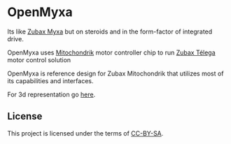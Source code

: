 # OpenMyxa
Its like [Zubax Myxa](https://zubax.com/products/myxa) but on steroids and in the form-factor of integrated drive. 

OpenMyxa uses [Mitochondrik](https://zubax.com/products/mitochondrik) motor controller chip to run [Zubax Télega](https://zubax.com/technologies/telega) motor control solution

OpenMyxa is reference design for Zubax Mitochondrik that utilizes most of its capabilities and interfaces. 

For 3d representation go [here](https://a360.co/2CHAr1A).

## License

This project is licensed under the terms of [CC-BY-SA](https://creativecommons.org/licenses/by-sa/3.0/).
